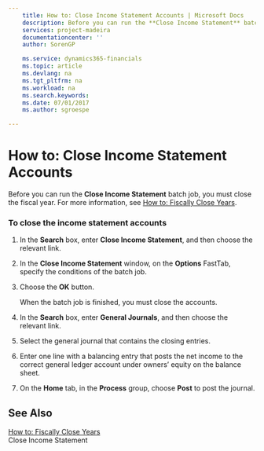 ```yaml
---
    title: How to: Close Income Statement Accounts | Microsoft Docs
    description: Before you can run the **Close Income Statement** batch job, you must close the fiscal year. For more information, see [How to: Fiscally Close Years](how-to-fiscally-close-years.md).
    services: project-madeira
    documentationcenter: ''
    author: SorenGP

    ms.service: dynamics365-financials
    ms.topic: article
    ms.devlang: na
    ms.tgt_pltfrm: na
    ms.workload: na
    ms.search.keywords:
    ms.date: 07/01/2017
    ms.author: sgroespe

---
```

# How to: Close Income Statement Accounts
Before you can run the **Close Income Statement** batch job, you must close the fiscal year. For more information, see [How to: Fiscally Close Years](how-to-fiscally-close-years.md).  
  
### To close the income statement accounts  
  
1.  In the **Search** box, enter **Close Income Statement**, and then choose the relevant link.  
  
2.  In the **Close Income Statement** window, on the **Options** FastTab, specify the conditions of the batch job.  
  
3.  Choose the **OK** button.  
  
     When the batch job is finished, you must close the accounts.  
  
4.  In the **Search** box, enter **General Journals**, and then choose the relevant link.  
  
5.  Select the general journal that contains the closing entries.  
  
6.  Enter one line with a balancing entry that posts the net income to the correct general ledger account under owners’ equity on the balance sheet.  
  
7.  On the **Home** tab, in the **Process** group, choose **Post** to post the journal.  
  
## See Also  
 [How to: Fiscally Close Years](how-to-fiscally-close-years.md)   
 Close Income Statement
